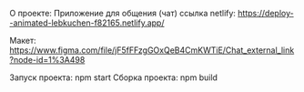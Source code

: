 О проекте: Приложение для общения (чат)
ссылка netlify: https://deploy--animated-lebkuchen-f82165.netlify.app/

Макет: https://www.figma.com/file/jF5fFFzgGOxQeB4CmKWTiE/Chat_external_link?node-id=1%3A498

Запуск проекта: npm start
Сборка проекта: npm build